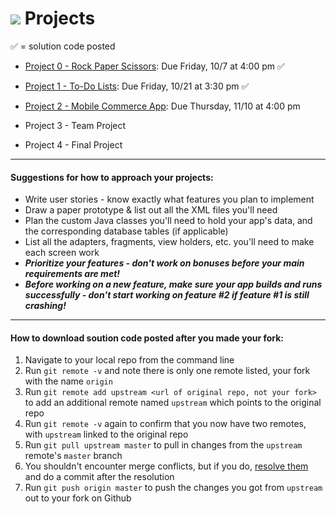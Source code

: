 # ![](https://ga-dash.s3.amazonaws.com/production/assets/logo-9f88ae6c9c3871690e33280fcf557f33.png) Projects

&#x2705; = solution code posted

- [Project 0 - Rock Paper Scissors](https://github.com/ga-adi-macaron/project-0): Due Friday, 10/7 at 4:00 pm &#x2705;


- [Project 1 - To-Do Lists](https://github.com/ga-adi-macaron/project-1): Due Friday, 10/21 at 3:30 pm &#x2705;


- [Project 2 - Mobile Commerce App](https://github.com/ga-adi-macaron/project-2): Due Thursday, 11/10 at 4:00 pm


- Project 3 - Team Project


- Project 4 - Final Project


---

#### Suggestions for how to approach your projects:

- Write user stories - know exactly what features you plan to implement
- Draw a paper prototype & list out all the XML files you'll need
- Plan the custom Java classes you'll need to hold your app's data, and the corresponding database tables (if applicable)
- List all the adapters, fragments, view holders, etc. you'll need to make each screen work
- _**Prioritize your features - don't work on bonuses before your main requirements are met!**_
- _**Before working on a new feature, make sure your app builds and runs successfully - don't start working on feature #2 if feature #1 is still crashing!**_


---

#### How to download soution code posted after you made your fork:

1. Navigate to your local repo from the command line
1. Run `git remote -v` and note there is only one remote listed, your fork with the name `origin`
1. Run `git remote add upstream <url of original repo, not your fork>` to add an additional remote named `upstream` which points to the original repo
1. Run `git remote -v` again to confirm that you now have two remotes, with `upstream` linked to the original repo
1. Run `git pull upstream master` to pull in changes from the `upstream` remote's `master` branch
1. You shouldn't encounter merge conflicts, but if you do, [resolve them](https://help.github.com/articles/resolving-a-merge-conflict-from-the-command-line/) and do a commit after the resolution
1. Run `git push origin master` to push the changes you got from	`upstream` out to your fork on Github
